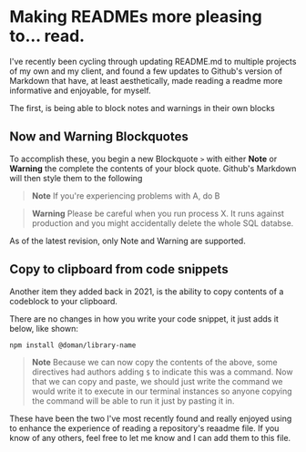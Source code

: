 # Making READMEs more pleasing to... read.

I've recently been cycling through updating README.md to multiple projects of my own and my client, and found a few updates to Github's
version of Markdown that have, at least aesthetically, made reading a readme more informative and enjoyable, for myself.

The first, is being able to block notes and warnings in their own blocks

## Now and Warning Blockquotes

To accomplish these, you begin a new Blockquote `>` with either **Note** or **Warning**
the complete the contents of your block quote. Github's Markdown will then style them to the following

> **Note**
> If you're experiencing problems with A, do B

> **Warning**
> Please be careful when you run process X. It runs against production and you might accidentally delete the whole SQL databse.

As of the latest revision, only Note and Warning are supported.

## Copy to clipboard from code snippets

Another item they added back in 2021, is the ability to copy contents of a codeblock to your clipboard.

There are no changes in how you write your code snippet, it just adds it below, like shown:

```bash
npm install @doman/library-name
```

> **Note**
> Because we can now copy the contents of the above, some directives had authors adding `$` to indicate this was a command.
> Now that we can copy and paste, we should just write the command we would write it to execute in our terminal instances so anyone
> copying the command will be able to run it just by pasting it in.

These have been the two I've most recently found and really enjoyed using to enhance the experience of reading a repository's reaadme file. If you know of any others, feel free to let me know and I can add them to this file.
